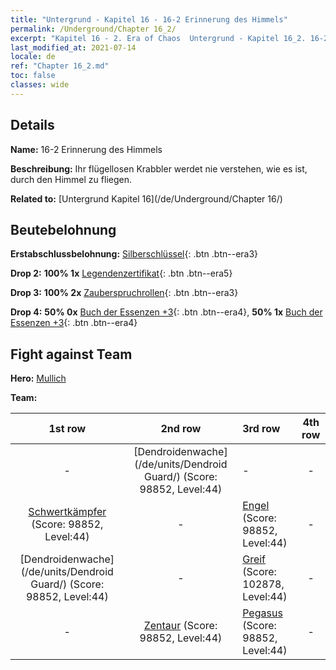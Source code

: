 ```yaml
---
title: "Untergrund - Kapitel 16 - 16-2 Erinnerung des Himmels"
permalink: /Underground/Chapter 16_2/
excerpt: "Kapitel 16 - 2. Era of Chaos  Untergrund - Kapitel 16_2. 16-2 Erinnerung des Himmels"
last_modified_at: 2021-07-14
locale: de
ref: "Chapter 16_2.md"
toc: false
classes: wide
---
```


## Details

 **Name:** 16-2 Erinnerung des Himmels

 **Beschreibung:** Ihr flügellosen Krabbler werdet nie verstehen, wie es ist, durch den Himmel zu fliegen.

 **Related to:** [Untergrund Kapitel 16](/de/Underground/Chapter 16/)

## Beutebelohnung

 **Erstabschlussbelohnung:** [Silberschlüssel](/ItemsDE/con_693/){: .btn .btn--era3}

 **Drop 2:** **100% 1x** [Legendenzertifikat](/ItemsDE/mat_67/){: .btn .btn--era5}

 **Drop 3:** **100% 2x** [Zauberspruchrollen](/ItemsDE/con_694/){: .btn .btn--era3}

 **Drop 4:** **50% 0x** [Buch der Essenzen +3](/ItemsDE/mat_60/){: .btn .btn--era4}, **50% 1x** [Buch der Essenzen +3](/ItemsDE/mat_60/){: .btn .btn--era4}


## Fight against Team
 **Hero:** [Mullich](/de/heroes/Mullich/)

 **Team:**


  | 1st row | 2nd row | 3rd row | 4th row |
  |:----:|:----:|:----|:----:|
  | - | [Dendroidenwache](/de/units/Dendroid Guard/) (Score: 98852, Level:44)  | - | - |
  | [Schwertkämpfer](/de/units/Swordsman/) (Score: 98852, Level:44)  | - | [Engel](/de/units/Angel/) (Score: 98852, Level:44)  | - |
  | [Dendroidenwache](/de/units/Dendroid Guard/) (Score: 98852, Level:44)  | - | [Greif](/de/units/Griffin/) (Score: 102878, Level:44)  | - |
  | - | [Zentaur](/de/units/Centaur/) (Score: 98852, Level:44)  | [Pegasus](/de/units/Pegasus/) (Score: 98852, Level:44)  | - |


